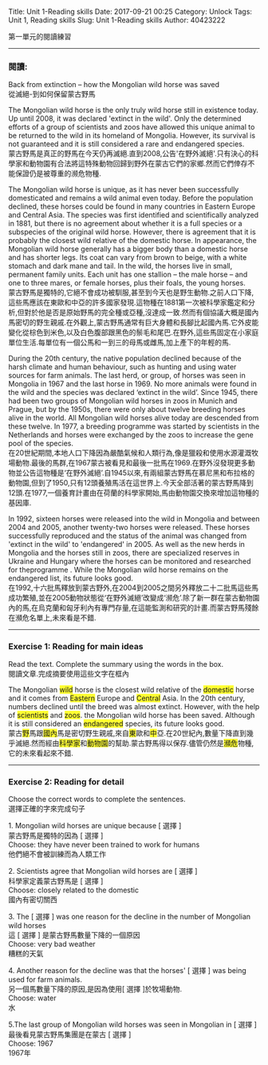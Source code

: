 Title: Unit 1-Reading skills
Date: 2017-09-21 00:25
Category: Unlock
Tags: Unit 1, Reading skills
Slug: Unit 1-Reading skills
Author: 40423222

第一單元的閱讀練習

<!-- PELICAN_END_SUMMARY -->
<!-- 第一單元的閱讀練習 -->
<hr>

### 閱讀:
Back from extinction – how the Mongolian wild horse was saved<br>
從滅絕-到如何保留蒙古野馬
<p>
The Mongolian wild horse is the only truly wild horse still in existence today. Up until 2008, it was declared 'extinct in the wild'. Only the determined efforts of a group of scientists and zoos have allowed this unique animal to be returned to the wild in its homeland of Mongolia. However, its survival is not guaranteed and it is still considered a rare and endangered species.<br>
蒙古野馬是真正的野馬在今天仍再滅絕.直到2008,公告'在野外滅絕'.只有決心的科學家和動物園有合法將這特殊動物回歸到野外在蒙古它們的家鄉.然而它們倖存不能保證仍是被尊重的濒危物種.
<p>
The Mongolian wild horse is unique, as it has never been successfully domesticated and remains a wild animal even today. Before the population declined, these horses could be found in many countries in Eastern Europe and Central Asia. The species was first identified and scientifically analyzed in 1881, but there is no agreement about whether it is a full species or a subspecies of the original wild horse. However, there is agreement that it is probably the closest wild relative of the domestic horse. In appearance, the Mongolian wild horse generally has a bigger body than a domestic horse and has shorter legs. Its coat can vary from brown to beige, with a white stomach and dark mane and tail. In the wild, the horses live in small, permanent family units. Each unit has one stallion – the male horse – and one to three mares, or female horses, plus their foals, the young horses.<br>
蒙古野馬是獨特的,它絕不會成功被馴服,甚至到今天也是野生動物.之前人口下降,這些馬應該在東歐和中亞的許多國家發現.這物種在1881第一次被科學家鑑定和分析,但對於他是否是原始野馬的完全種或亞種,沒達成一致.然而有個協議大概是國內馬密切的野生親戚.在外觀上,蒙古野馬通常有巨大身體和長腳比起國內馬.它外皮能變化從棕色到米色,以及白色腹部跟黑色的鬃毛和尾巴.在野外,這些馬固定在小家庭單位生活.每單位有一個公馬和一到三的母馬或雌馬,加上產下的年輕的馬.
<p>
During the 20th century, the native population declined because of the harsh climate and human behaviour, such as hunting and using water sources for farm animals. The last herd, or group, of horses was seen in Mongolia in 1967 and the last horse in 1969. No more animals were found in the wild and the species was declared ‘extinct in the wild’. Since 1945, there had been two groups of Mongolian wild horses in zoos in Munich and Prague, but by the 1950s, there were only about twelve breeding horses alive in the world. All Mongolian wild horses alive today are descended from these twelve. In 1977, a breeding programme was started by scientists in the Netherlands and horses were exchanged by the zoos to increase the gene pool of the species.<br>
在20世紀期間,本地人口下降因為嚴酷氣候和人類行為,像是獵殺和使用水源灌溉牧場動物.最後的馬群,在1967蒙古被看見和最後一批馬在1969.在野外沒發現更多動物並公告這物種是‘在野外滅絕’.自1945以來,有兩組蒙古野馬在慕尼黑和布拉格的動物園,但到了1950,只有12頭養殖馬活在這世界上.今天全部活著的蒙古野馬降到12頭.在1977,一個養育計畫由在荷蘭的科學家開始,馬由動物園交換來增加這物種的基因庫.
<p>
In 1992, sixteen horses were released into the wild in Mongolia and between 2004 and 2005, another twenty-two horses were released. These horses successfully reproduced and the status of the animal was changed from 'extinct in the wild' to 'endangered' in 2005. As well as the new herds in Mongolia and the horses still in zoos, there are specialized reserves in Ukraine and Hungary where the horses can be monitored and researched for theprogramme . While the Mongolian wild horse remains on the endangered list, its future looks good.<br>
在1992,十六批馬釋放到蒙古野外,在2004到2005之間另外釋放二十二批馬這些馬成功繁殖,並在2005動物狀態從‘在野外滅絕’改變成‘濒危’.除了新一群在蒙古動物園內的馬,在烏克蘭和匈牙利內有專門存量,在這能監測和研究的計畫.而蒙古野馬殘餘在瀕危名單上,未來看是不錯.

<hr>

### Exercise 1: Reading for main ideas
Read the text. Complete the summary using the words in the box.<br>
閱讀文章.完成摘要使用這些文字在框內
<p>
The Mongolian <span style="background-color: #FFFF33">wild</span> horse is the closest wild relative of the <span style="background-color: #FFFF33">domestic</span> horse and it comes from <span style="background-color: #FFFF33">Eastern</span> Europe and <span style="background-color: #FFFF33">Central</span> Asia. In the 20th century, numbers declined until the breed was almost extinct. However, with the help of <span style="background-color: #FFFF33">scientists</span> and <span style="background-color: #FFFF33">zoos</span>. the Mongolian wild horse has been saved. Although it is still considered an <span style="background-color: #FFFF33">endangered</span> species, its future looks good.<br>
蒙古<span style="background-color: #FFFF33">野</span>馬跟<span style="background-color: #FFFF33">國內</span>馬是密切野生親戚,來自<span style="background-color: #FFFF33">東</span>歐和<span style="background-color: #FFFF33">中</span>亞.在20世紀內,數量下降直到幾乎滅絕.然而經由<span style="background-color: #FFFF33">科學家</span>和<span style="background-color: #FFFF33">動物園</span>的幫助.蒙古野馬得以保存.儘管仍然是<span style="background-color: #FFFF33">瀕危</span>物種,它的未來看起來不錯.

<hr>

### Exercise 2: Reading for detail
Choose the correct words to complete the sentences.<br>
選擇正確的字來完成句子
<p>
1.	Mongolian wild horses are unique because [ 選擇 ]<br>
蒙古野馬是獨特的因為 [ 選擇 ]<br>
Choose: they have never been trained to work for humans<br>
他們絕不會被訓練而為人類工作
<p>
2.	Scientists agree that Mongolian wild horses are [ 選擇 ]<br>
科學家定義蒙古野馬是 [ 選擇 ]<br>
Choose: closely related to the domestic<br>
國內有密切關西
<p>
3. The [ 選擇 ] was one reason for the decline in the number of Mongolian wild horses<br>
這 [ 選擇 ] 是蒙古野馬數量下降的一個原因<br>
Choose: very bad weather<br>
糟糕的天氣
<p>
4. Another reason for the decline was that the horses' [ 選擇 ] was being used for farm animals.<br>
另一個馬數量下降的原因,是因為使用[ 選擇 ]於牧場動物.<br>
Choose: water<br>
水
<p>
5.The last group of Mongolian wild horses was seen in Mongolian in [ 選擇 ]<br>
最後看見蒙古野馬集團是在蒙古 [ 選擇 ]<br>
Choose: 1967<br>
1967年
